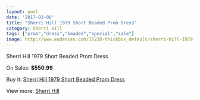 ```yaml
---
layout: post
date: '2017-03-08'
title: "Sherri Hill 1979 Short Beaded Prom Dress"
category: Sherri Hill
tags: ["prom","dress","beaded","special","sale"]
image: http://www.eudances.com/15238-thickbox_default/sherri-hill-1979-short-beaded-prom-dress.jpg
---
```

Sherri Hill 1979 Short Beaded Prom Dress

On Sales: **$550.99**
<a href="https://www.eudances.com/en/sherri-hill/4514-sherri-hill-1979-short-beaded-prom-dress.html"><amp-img layout="responsive" width="600" height="600" src="//www.eudances.com/15238-thickbox_default/sherri-hill-1979-short-beaded-prom-dress.jpg" alt="Sherri Hill 1979 Short Beaded Prom Dress 0" /></a>
<a href="https://www.eudances.com/en/sherri-hill/4514-sherri-hill-1979-short-beaded-prom-dress.html"><amp-img layout="responsive" width="600" height="600" src="//www.eudances.com/15241-thickbox_default/sherri-hill-1979-short-beaded-prom-dress.jpg" alt="Sherri Hill 1979 Short Beaded Prom Dress 1" /></a>
<a href="https://www.eudances.com/en/sherri-hill/4514-sherri-hill-1979-short-beaded-prom-dress.html"><amp-img layout="responsive" width="600" height="600" src="//www.eudances.com/15240-thickbox_default/sherri-hill-1979-short-beaded-prom-dress.jpg" alt="Sherri Hill 1979 Short Beaded Prom Dress 2" /></a>
<a href="https://www.eudances.com/en/sherri-hill/4514-sherri-hill-1979-short-beaded-prom-dress.html"><amp-img layout="responsive" width="600" height="600" src="//www.eudances.com/15239-thickbox_default/sherri-hill-1979-short-beaded-prom-dress.jpg" alt="Sherri Hill 1979 Short Beaded Prom Dress 3" /></a>

Buy it: [Sherri Hill 1979 Short Beaded Prom Dress](https://www.eudances.com/en/sherri-hill/4514-sherri-hill-1979-short-beaded-prom-dress.html "Sherri Hill 1979 Short Beaded Prom Dress")

View more: [Sherri Hill](https://www.eudances.com/en/80-Sherri-Hill "Sherri Hill")